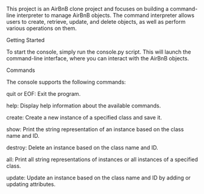 This project is an AirBnB clone project and focuses on building a command-line interpreter to manage AirBnB objects. The command interpreter allows users to create, retrieve, update, and delete objects, as well as perform various operations on them.

Getting Started

To start the console, simply run the console.py script. This will launch the command-line interface, where you can interact with the AirBnB objects.

Commands

The console supports the following commands:

quit or EOF: Exit the program.

help: Display help information about the available commands.

create: Create a new instance of a specified class and save it.

show: Print the string representation of an instance based on the class name and ID.

destroy: Delete an instance based on the class name and ID.

all: Print all string representations of instances or all instances of a specified class.

update: Update an instance based on the class name and ID by adding or updating attributes.


